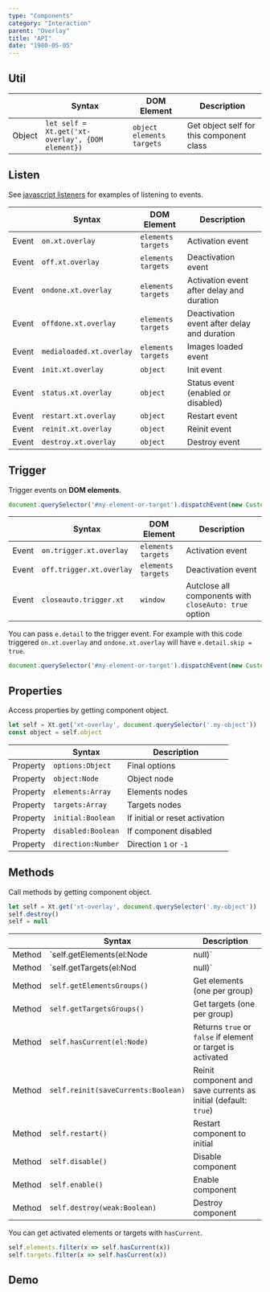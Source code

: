 ```yaml
---
type: "Components"
category: "Interaction"
parent: "Overlay"
title: "API"
date: "1980-05-05"
---
```


## Util

<div class="xt-overflow-sub overflow-y-hidden overflow-x-scroll my-5 xt-my-auto w-full">

|                         | Syntax                                    | DOM Element                    | Description                   |
| ----------------------- | ----------------------------------------- | ----------------------------- | ----------------------------- |
| Object                   | `let self = Xt.get('xt-overlay', {DOM element})`       | `object` `elements` `targets` | Get object self for this component class             |

</div>

## Listen

See [javascript listeners](/introduction/javascript#listeners) for examples of listening to events.

<div class="xt-overflow-sub overflow-y-hidden overflow-x-scroll my-5 xt-my-auto w-full">

|                         | Syntax                                    | DOM Element                    | Description                   |
| ----------------------- | ----------------------------------------- | ----------------------------- | ----------------------------- |
| Event                   | `on.xt.overlay`       | `elements` `targets` | Activation event             |
| Event                   | `off.xt.overlay`      | `elements` `targets` | Deactivation event            |
| Event                   | `ondone.xt.overlay`           | `elements` `targets` | Activation event after delay and duration             |
| Event                   | `offdone.xt.overlay`           | `elements` `targets` | Deactivation event after delay and duration             |
| Event                   | `medialoaded.xt.overlay`           | `elements` `targets` | Images loaded event            |
| Event                   | `init.xt.overlay`           | `object` | Init event             |
| Event                   | `status.xt.overlay`           | `object` | Status event (enabled or disabled)             |
| Event                   | `restart.xt.overlay`           | `object` | Restart event             |
| Event                   | `reinit.xt.overlay`           | `object` | Reinit event             |
| Event                   | `destroy.xt.overlay`           | `object` | Destroy event             |

</div>

## Trigger

Trigger events on **DOM elements**.

```js
document.querySelector('#my-element-or-target').dispatchEvent(new CustomEvent('on.trigger.xt.overlay'))
```

<div class="xt-overflow-sub overflow-y-hidden overflow-x-scroll my-5 xt-my-auto w-full">

|                         | Syntax                                    | DOM Element                    | Description                   |
| ----------------------- | ----------------------------------------- | ----------------------------- | ----------------------------- |
| Event                   | `on.trigger.xt.overlay`       | `elements` `targets` | Activation event             |
| Event                   | `off.trigger.xt.overlay`      | `elements` `targets` | Deactivation event            |
| Event                   | `closeauto.trigger.xt`           | `window` | Autclose all components with `closeAuto: true` option             |

</div>

You can pass `e.detail` to the trigger event. For example with this code triggered `on.xt.overlay` and `ondone.xt.overlay` will have `e.detail.skip = true`.

```js
document.querySelector('#my-element-or-target').dispatchEvent(new CustomEvent('on.trigger.xt.overlay', { detail: { skip: true } }))
```

## Properties

Access properties by getting component object.

```js
let self = Xt.get('xt-overlay', document.querySelector('.my-object'))
const object = self.object
```

<div class="xt-overflow-sub overflow-y-hidden overflow-x-scroll my-5 xt-my-auto w-full">

|                         | Syntax                                   | Description                   |
| ----------------------- | ---------------------------------------- | ----------------------------- |
| Property                   | `options:Object`       | Final options             |
| Property                   | `object:Node`       | Object node             |
| Property                   | `elements:Array`       | Elements nodes             |
| Property                   | `targets:Array`       | Targets nodes            |
| Property                   | `initial:Boolean`       | If initial or reset activation            |
| Property                   | `disabled:Boolean`       | If component disabled            |
| Property                   | `direction:Number`       | Direction `1` or `-1`            |

</div>

## Methods

Call methods by getting component object.

```js
let self = Xt.get('xt-overlay', document.querySelector('.my-object'))
self.destroy()
self = null
```

<div class="xt-overflow-sub overflow-y-hidden overflow-x-scroll my-5 xt-my-auto w-full">

|                         | Syntax                                    | Description                   |
| ----------------------- | ----------------------------------------- | ----------------------------- |
| Method                  | `self.getElements(el:Node|null)`                          | Get all elements or all elements from element or target             |
| Method                  | `self.getTargets(el:Nod|null)`                          | Get all targets from or all targets from element or target             |
| Method                  | `self.getElementsGroups()`                          | Get elements (one per group)             |
| Method                  | `self.getTargetsGroups()`                          | Get targets (one per group)             |
| Method                  | `self.hasCurrent(el:Node)`                          | Returns `true` or `false` if element or target is activated             |
| Method                  | `self.reinit(saveCurrents:Boolean)`       | Reinit component and save currents as initial (default: `true`)             |
| Method                  | `self.restart()`                          | Restart component to initial             |
| Method                  | `self.disable()`                          | Disable component             |
| Method                  | `self.enable()`                          | Enable component             |
| Method                  | `self.destroy(weak:Boolean)`              | Destroy component            |

</div>

You can get activated elements or targets with `hasCurrent`.

```js
self.elements.filter(x => self.hasCurrent(x))
self.targets.filter(x => self.hasCurrent(x))
```

## Demo

<demo>
  <div class="gatsby_demo_item xt-toggle" data-iframe="demos/components/overlay/events-methods">
  </div>
</demo>
